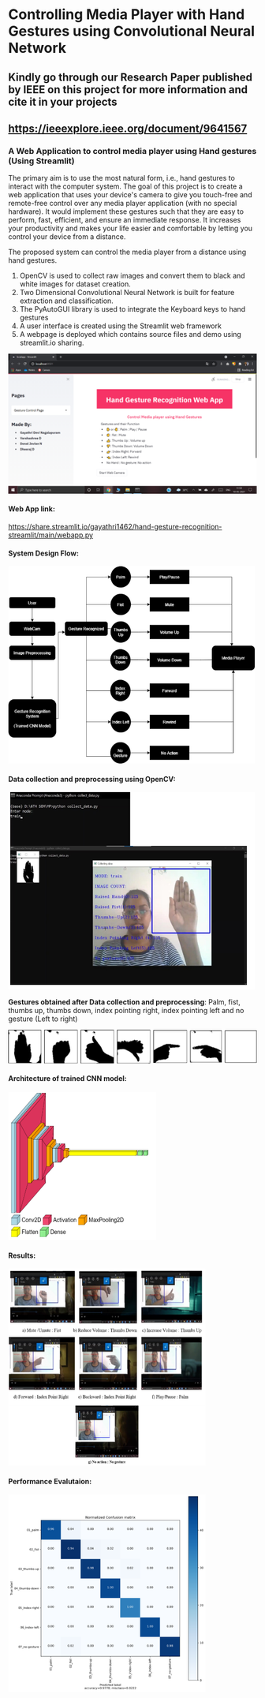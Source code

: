 # Controlling Media Player with Hand Gestures using Convolutional Neural Network

## Kindly go through our Research Paper published by IEEE on this project for more information and cite it in your projects
## https://ieeexplore.ieee.org/document/9641567


### A Web Application to control media player using Hand gestures (Using Streamlit)

The primary aim is to use the most natural form, i.e., hand gestures to interact with the computer system. The goal of this project is to create a web application that uses your device's camera to give you touch-free and remote-free control over any media player application (with no special hardware). It would implement these gestures such that they are easy to perform, fast, efficient, and ensure an immediate response. It increases your productivity and makes your life easier and comfortable by letting you control your device from a distance.

The proposed system can control the media player from a distance using hand gestures. 
1. OpenCV is used to collect raw images and convert them to black and white images for dataset creation. 
2. Two Dimensional Convolutional Neural Network is built for feature extraction and classification.
3. The PyAutoGUI library is used to integrate the Keyboard keys to hand gestures 
4. A user interface is created using the Streamlit web framework 
5. A webpage is deployed which contains source files and demo using streamlit.io sharing.


![alt text](images/campage.png)
#### Web App link: 

https://share.streamlit.io/gayathri1462/hand-gesture-recognition-streamlit/main/webapp.py

#### System Design Flow: 
<img src="https://github.com/gayathri1462/Controlling-Media-Player-with-Hand-Gestures-using-Convolutional-Neural-Network/blob/main/images/design.png?raw=true.type" width="500" height="400">

#### Data collection and preprocessing using OpenCV: 

<img src="https://github.com/gayathri1462/Controlling-Media-Player-with-Hand-Gestures-using-Convolutional-Neural-Network/blob/main/images/data-collection.png?raw=true.type" width="500" height="400">

**Gestures obtained after Data collection and preprocessing**:
Palm, fist, thumbs up, thumbs down, index pointing right, index pointing left and no gesture (Left to right)

![alt text](https://github.com/gayathri1462/Controlling-Media-Player-with-Hand-Gestures-using-Convolutional-Neural-Network/blob/main/images/gestures.png?raw=true)

#### Architecture of trained CNN model: 
<img src="https://github.com/gayathri1462/Controlling-Media-Player-with-Hand-Gestures-using-Convolutional-Neural-Network/blob/main/images/CNNlayers.png?raw=true.type" width="300" height="300">

#### Results: 
<img src="https://github.com/gayathri1462/Controlling-Media-Player-with-Hand-Gestures-using-Convolutional-Neural-Network/blob/main/images/results.png?raw=true.type" width="400" height="400">

#### Performance Evalutaion:
<img src="https://github.com/gayathri1462/Controlling-Media-Player-with-Hand-Gestures-using-Convolutional-Neural-Network/blob/main/images/Confusion%20matrix.png?raw=true.type" width="400" height="400">


